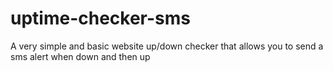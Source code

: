 # uptime-checker-sms
A very simple and basic website up/down checker that allows you to send a sms alert when down and then up
